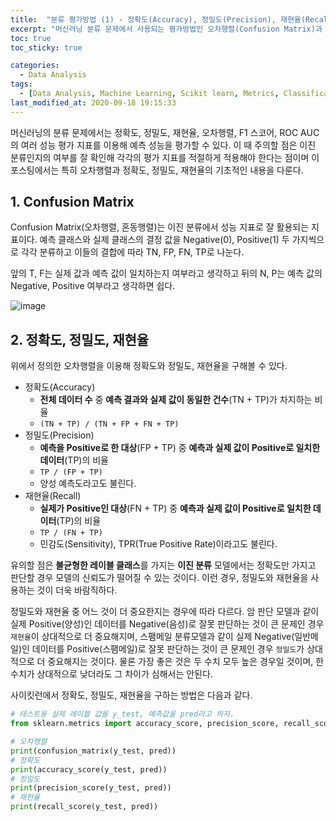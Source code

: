 ```yaml
---
title:  "분류 평가방법 (1) - 정확도(Accuracy), 정밀도(Precision), 재현율(Recall)"
excerpt: "머신러닝 분류 문제에서 사용되는 평가방법인 오차행렬(Confusion Matrix)과 정확도(Accuracy), 정밀도(Precision), 재현율(Recall)에 대해 정리한 글입니다."
toc: true
toc_sticky: true

categories:
  - Data Analysis
tags:
  - [Data Analysis, Machine Learning, Scikit learn, Metrics, Classification, Evaluation, Confusion Matrix, Accuracy, Precision, Recall]
last_modified_at: 2020-09-18 19:15:33
---
```


머신러닝의 분류 문제에서는 정확도, 정밀도, 재현율, 오차행렬, F1 스코어, ROC AUC의 여러 성능 평가 지표를 이용해 예측 성능을 평가할 수 있다. 이 때 주의할 점은 이진 분류인지의 여부를 잘 확인해 각각의 평가 지표를 적절하게 적용해야 한다는 점이며 이 포스팅에서는 특히 오차행렬과 정확도, 정밀도, 재현율의 기초적인 내용을 다룬다.  

## 1. Confusion Matrix  

Confusion Matrix(오차행렬, 혼동행렬)는 이진 분류에서 성능 지표로 잘 활용되는 지표이다. 예측 클래스와 실제 클래스의 결정 값을 Negative(0), Positive(1) 두 가지씩으로 각각 분류하고 이들의 결합에 따라 TN, FP, FN, TP로 나눈다.  

앞의 T, F는 실제 값과 예측 값이 일치하는지 여부라고 생각하고 뒤의 N, P는 예측 값의 Negative, Positive 여부라고 생각하면 쉽다.  

![image](https://user-images.githubusercontent.com/58713684/93588442-61649f00-f9e6-11ea-8303-c00bfb38db08.png)


## 2. 정확도, 정밀도, 재현율  

위에서 정의한 오차행렬을 이용해 정확도와 정밀도, 재현율을 구해볼 수 있다.  

- 정확도(Accuracy)
  - **전체 데이터 수** 중 **예측 결과와 실제 값이 동일한 건수**(TN + TP)가 차지하는 비율
  - `(TN + TP) / (TN + FP + FN + TP)`
- 정밀도(Precision)
  - **예측을 Positive로 한 대상**(FP + TP) 중 **예측과 실제 값이 Positive로 일치한 데이터**(TP)의 비율
  - `TP / (FP + TP)`
  - 양성 예측도라고도 불린다.
- 재현율(Recall)
  - **실제가 Positive인 대상**(FN + TP) 중 **예측과 실제 값이 Positive로 일치한 데이터**(TP)의 비율
  - `TP / (FN + TP)`
  - 민감도(Sensitivity), TPR(True Positive Rate)이라고도 불린다.  

유의할 점은 **불균형한 레이블 클래스**를 가지는 **이진 분류** 모델에서는 정확도만 가지고 판단할 경우 모델의 신뢰도가 떨어질 수 있는 것이다. 이런 경우, 정밀도와 재현율을 사용하는 것이 더욱 바람직하다.  

정밀도와 재현율 중 어느 것이 더 중요한지는 경우에 따라 다르다. 암 판단 모델과 같이 실제 Positive(양성)인 데이터를 Negative(음성)로 잘못 판단하는 것이 큰 문제인 경우 `재현율`이 상대적으로 더 중요해지며, 스팸메일 분류모델과 같이 실제 Negative(일반메일)인 데이터를 Positive(스팸메일)로 잘못 판단하는 것이 큰 문제인 경우 `정밀도`가 상대적으로 더 중요해지는 것이다. 물론 가장 좋은 것은 두 수치 모두 높은 경우일 것이며, 한 수치가 상대적으로 낮더라도 그 차이가 심해서는 안된다.    

사이킷런에서 정확도, 정밀도, 재현율을 구하는 방법은 다음과 같다.  

```py
# 테스트용 실제 레이블 값을 y_test, 예측값을 pred라고 하자.
from sklearn.metrics import accuracy_score, precision_score, recall_score, confusion_matrix

# 오차행렬
print(confusion_matrix(y_test, pred))
# 정확도
print(accuracy_score(y_test, pred))
# 정밀도
print(precision_score(y_test, pred))
# 재현율
print(recall_score(y_test, pred))
```   
